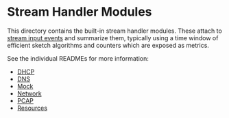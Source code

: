 # Stream Handler Modules

This directory contains the built-in stream handler modules. These attach to [stream input events](/src/inputs) and
summarize them, typically using a time window of efficient sketch algorithms and counters which are exposed as metrics.

See the individual READMEs for more information:

* [DHCP](dhcp/)
* [DNS](dns/)
* [Mock](mock/)
* [Network](net/)
* [PCAP](pcap/)
* [Resources](resources/)
